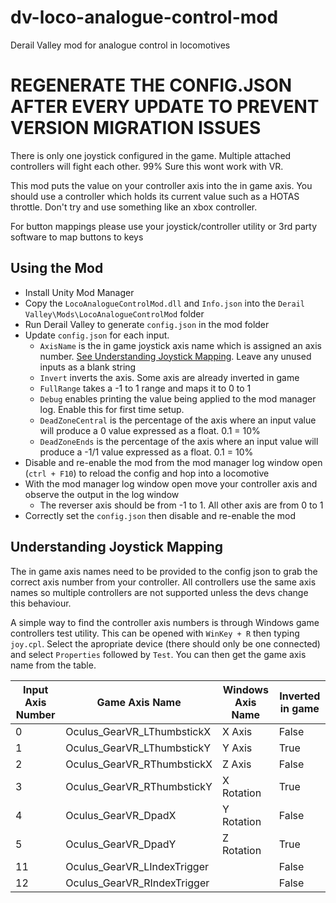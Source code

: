 # dv-loco-analogue-control-mod
Derail Valley mod for analogue control in locomotives

# REGENERATE THE CONFIG.JSON AFTER EVERY UPDATE TO PREVENT VERSION MIGRATION ISSUES

There is only one joystick configured in the game. Multiple attached controllers will fight each other. 99% Sure this wont work with VR.

This mod puts the value on your controller axis into the in game axis.
You should use a controller which holds its current value such as a HOTAS throttle.
Don't try and use something like an xbox controller.

For button mappings please use your joystick/controller utility or 3rd party software to map buttons to keys

## Using the Mod

 - Install Unity Mod Manager
 - Copy the `LocoAnalogueControlMod.dll` and `Info.json` into the `Derail Valley\Mods\LocoAnalogueControlMod` folder
 - Run Derail Valley to generate `config.json` in the mod folder
 - Update `config.json` for each input.
	 - `AxisName` is the in game joystick axis name which is assigned an axis number. [See Understanding Joystick Mapping](#understanding-joystick-mapping). Leave any unused inputs as a blank string
	 - `Invert` inverts the axis. Some axis are already inverted in game
	 - `FullRange` takes a -1 to 1 range and maps it to 0 to 1
	 - `Debug` enables printing the value being applied to the mod manager log. Enable this for first time setup.
	 - `DeadZoneCentral` is the percentage of the axis where an input value will produce a 0 value expressed as a float. 0.1 = 10%
	 - `DeadZoneEnds` is the percentage of the axis where an input value will produce a  -1/1 value expressed as a float. 0.1 = 10% 
 - Disable and re-enable the mod from the mod manager log window open (`ctrl + F10`) to reload the config and hop into a locomotive
 - With the mod manager log window open move your controller axis and observe the output in the log window
	 - The reverser axis should be from -1 to 1. All other axis are from 0 to 1
 - Correctly set the `config.json` then disable and re-enable the mod

## Understanding Joystick Mapping

The in game axis names need to be provided to the config json to grab the correct axis number from your controller. All controllers use the same axis names so multiple controllers are not supported unless the devs change this behaviour.

A simple way to find the controller axis numbers is through Windows game controllers test utility.
This can be opened with `WinKey + R` then typing `joy.cpl`. Select the apropriate device (there should only be one connected) and select `Properties` followed by `Test`. You can then get the game axis name from the table.

| Input Axis Number | Game Axis Name | Windows Axis Name| Inverted in game |
| -- | -- | -- | -- |
| 0 | Oculus_GearVR_LThumbstickX | X Axis | False |
| 1 | Oculus_GearVR_LThumbstickY | Y Axis | True |
| 2 | Oculus_GearVR_RThumbstickX | Z Axis | False |
| 3 | Oculus_GearVR_RThumbstickY | X Rotation| True |
| 4 | Oculus_GearVR_DpadX | Y Rotation | False |
| 5 | Oculus_GearVR_DpadY | Z Rotation| True |
| 11 | Oculus_GearVR_LIndexTrigger | | False |
| 12 | Oculus_GearVR_RIndexTrigger | | False |
